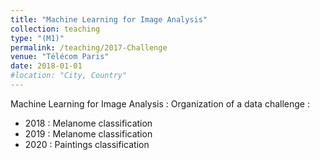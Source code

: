 ```yaml
---
title: "Machine Learning for Image Analysis"
collection: teaching
type: "(M1)"
permalink: /teaching/2017-Challenge
venue: "Télécom Paris"
date: 2018-01-01
#location: "City, Country"
---
```


Machine Learning for Image Analysis : Organization of a data challenge :
* 2018 : Melanome classification
* 2019 : Melanome classification
* 2020 : Paintings classification
